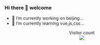 ### Hi there 👋 welcome
- 🔭 I’m currently working on beijing...
- 🌱 I’m currently learning vue,js,css...
<!--
**glary/glary** is a ✨ _special_ ✨ repository because its `README.md` (this file) appears on your GitHub profile.

Here are some ideas to get you started:

- 🔭 I’m currently working on ...
- 🌱 I’m currently learning ...
- 👯 I’m looking to collaborate on ...
- 🤔 I’m looking for help with ...
- 💬 Ask me about ...
- 📫 How to reach me: ...
- 😄 Pronouns: ...
- ⚡ Fun fact: ...
-->

<p align="center">
  Visitor count<br>
  <img src="https://profile-counter.glitch.me/glary/count.svg" />
</p>
